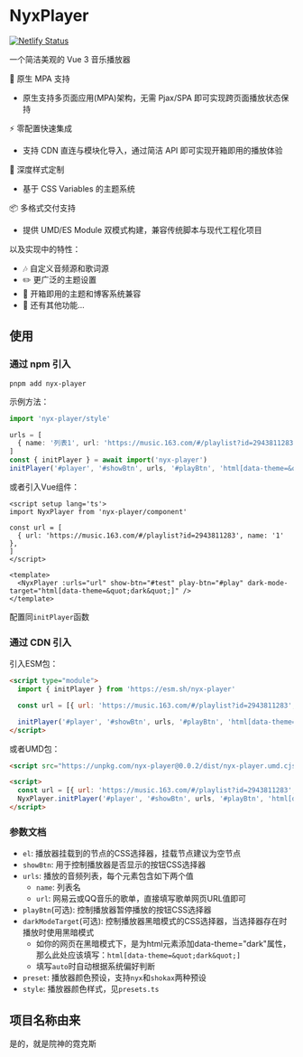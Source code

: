 # NyxPlayer

[![Netlify Status](https://api.netlify.com/api/v1/badges/4e2759ea-b698-4dc2-81b4-3c88d8fd997b/deploy-status)](https://app.netlify.com/sites/unique-gnome-214f06/deploys)

一个简洁美观的 Vue 3 音乐播放器

🎯 原生 MPA 支持

- 原生支持多页面应用(MPA)架构，无需 Pjax/SPA 即可实现跨页面播放状态保持

⚡ 零配置快速集成

- 支持 CDN 直连与模块化导入，通过简洁 API 即可实现开箱即用的播放体验

🎨 深度样式定制

- 基于 CSS Variables 的主题系统

📦 多格式交付支持

- 提供 UMD/ES Module 双模式构建，兼容传统脚本与现代工程化项目

以及实现中的特性：

- 🎶 自定义音频源和歌词源
- ✏️ 更广泛的主题设置
- 🚛 开箱即用的主题和博客系统兼容
- 🧪 还有其他功能...

## 使用

### 通过 npm 引入

```shell
pnpm add nyx-player
```

示例方法：

```typescript
import 'nyx-player/style'

urls = [
  { name: '列表1', url: 'https://music.163.com/#/playlist?id=2943811283' }
]
const { initPlayer } = await import('nyx-player')
initPlayer('#player', '#showBtn', urls, '#playBtn', 'html[data-theme=&quot;dark&quot;]', 'nyx')
```

或者引入Vue组件：

```vue
<script setup lang='ts'>
import NyxPlayer from 'nyx-player/component'

const url = [
  { url: 'https://music.163.com/#/playlist?id=2943811283', name: '1' },
]
</script>

<template>
  <NyxPlayer :urls="url" show-btn="#test" play-btn="#play" dark-mode-target="html[data-theme=&quot;dark&quot;]" />
</template>
```

配置同`initPlayer`函数

### 通过 CDN 引入

引入ESM包：

```html
<script type="module">
  import { initPlayer } from 'https://esm.sh/nyx-player'

  const url = [{ url: 'https://music.163.com/#/playlist?id=2943811283', name: '1' }]

  initPlayer('#player', '#showBtn', urls, '#playBtn', 'html[data-theme=&quot;dark&quot;]', 'nyx')
</script>
```

或者UMD包：

```html
<script src="https://unpkg.com/nyx-player@0.0.2/dist/nyx-player.umd.cjs"></script>

<script>
  const url = [{ url: 'https://music.163.com/#/playlist?id=2943811283', name: '1' }]
  NyxPlayer.initPlayer('#player', '#showBtn', urls, '#playBtn', 'html[data-theme=&quot;dark&quot;]', 'nyx')
</script>
```

### 参数文档

- `el`: 播放器挂载到的节点的CSS选择器，挂载节点建议为空节点
- `showBtn`: 用于控制播放器是否显示的按钮CSS选择器
- `urls`: 播放的音频列表，每个元素包含如下两个值
  - `name`: 列表名
  - `url`: 网易云或QQ音乐的歌单，直接填写歌单网页URL值即可
- `playBtn`(可选): 控制播放器暂停播放的按钮CSS选择器
- `darkModeTarget`(可选): 控制播放器黑暗模式的CSS选择器，当选择器存在时播放时使用黑暗模式
  - 如你的网页在黑暗模式下，是为html元素添加data-theme="dark"属性，那么此处应该填写：`html[data-theme=&quot;dark&quot;]`
  - 填写`auto`时自动根据系统偏好判断
- `preset`: 播放器颜色预设，支持`nyx`和`shokax`两种预设
- `style`: 播放器颜色样式，见`presets.ts`

## 项目名称由来

是的，就是院神的霓克斯
